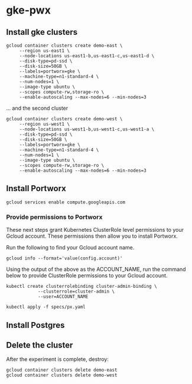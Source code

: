 # gke-pwx

## Install gke clusters
```
gcloud container clusters create demo-east \
     --region us-east1 \
     --node-locations us-east1-b,us-east1-c,us-east1-d \
     --disk-type=pd-ssd \
     --disk-size=50GB \
     --labels=portworx=gke \
     --machine-type=n1-standard-4 \
     --num-nodes=1 \
     --image-type ubuntu \
     --scopes compute-rw,storage-ro \
     --enable-autoscaling --max-nodes=6 --min-nodes=3
```

... and the second cluster
```
gcloud container clusters create demo-west \
     --region us-west1 \
     --node-locations us-west1-b,us-west1-c,us-west1-a \
     --disk-type=pd-ssd \
     --disk-size=50GB \
     --labels=portworx=gke \
     --machine-type=n1-standard-4 \
     --num-nodes=1 \
     --image-type ubuntu \
     --scopes compute-rw,storage-ro \
     --enable-autoscaling --max-nodes=6 --min-nodes=3
```

## Install Portworx

```
gcloud services enable compute.googleapis.com
```

### Provide permissions to Portworx
These next steps grant Kubernetes ClusterRole level permissions to your Gcloud account. These permissions then allow you to install Portworx. 

Run the following to find your Gcloud account name. 
```
gcloud info --format='value(config.account)'
```

Using the output of the above as the ACCOUNT_NAME, run the command below to provide ClusterRole permissions to your Gcloud account.
```
kubectl create clusterrolebinding cluster-admin-binding \
            --clusterrole=cluster-admin \
            --user=ACCOUNT_NAME
```

```
kubectl apply -f specs/px.yaml
```

## Install Postgres

## Delete the cluster
After the experiment is complete, destroy:
```
gcloud container clusters delete demo-east
gcloud container clusters delete demo-west
```